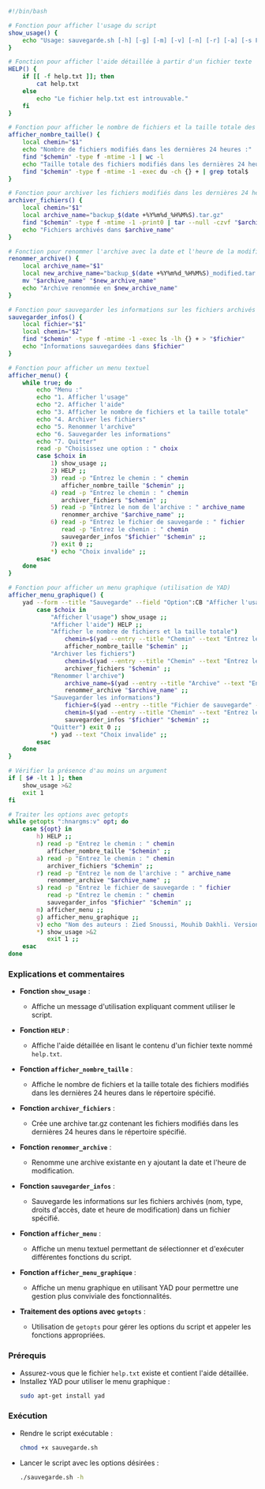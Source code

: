 ```bash
#!/bin/bash

# Fonction pour afficher l'usage du script
show_usage() {
    echo "Usage: sauvegarde.sh [-h] [-g] [-m] [-v] [-n] [-r] [-a] [-s FICHIER] chemin"
}

# Fonction pour afficher l'aide détaillée à partir d'un fichier texte
HELP() {
    if [[ -f help.txt ]]; then
        cat help.txt
    else
        echo "Le fichier help.txt est introuvable."
    fi
}

# Fonction pour afficher le nombre de fichiers et la taille totale des fichiers modifiés dans les dernières 24 heures
afficher_nombre_taille() {
    local chemin="$1"
    echo "Nombre de fichiers modifiés dans les dernières 24 heures :"
    find "$chemin" -type f -mtime -1 | wc -l
    echo "Taille totale des fichiers modifiés dans les dernières 24 heures :"
    find "$chemin" -type f -mtime -1 -exec du -ch {} + | grep total$
}

# Fonction pour archiver les fichiers modifiés dans les dernières 24 heures
archiver_fichiers() {
    local chemin="$1"
    local archive_name="backup_$(date +%Y%m%d_%H%M%S).tar.gz"
    find "$chemin" -type f -mtime -1 -print0 | tar --null -czvf "$archive_name" --files-from -
    echo "Fichiers archivés dans $archive_name"
}

# Fonction pour renommer l'archive avec la date et l'heure de la modification
renommer_archive() {
    local archive_name="$1"
    local new_archive_name="backup_$(date +%Y%m%d_%H%M%S)_modified.tar.gz"
    mv "$archive_name" "$new_archive_name"
    echo "Archive renommée en $new_archive_name"
}

# Fonction pour sauvegarder les informations sur les fichiers archivés
sauvegarder_infos() {
    local fichier="$1"
    local chemin="$2"
    find "$chemin" -type f -mtime -1 -exec ls -lh {} + > "$fichier"
    echo "Informations sauvegardées dans $fichier"
}

# Fonction pour afficher un menu textuel
afficher_menu() {
    while true; do
        echo "Menu :"
        echo "1. Afficher l'usage"
        echo "2. Afficher l'aide"
        echo "3. Afficher le nombre de fichiers et la taille totale"
        echo "4. Archiver les fichiers"
        echo "5. Renommer l'archive"
        echo "6. Sauvegarder les informations"
        echo "7. Quitter"
        read -p "Choisissez une option : " choix
        case $choix in
            1) show_usage ;;
            2) HELP ;;
            3) read -p "Entrez le chemin : " chemin
               afficher_nombre_taille "$chemin" ;;
            4) read -p "Entrez le chemin : " chemin
               archiver_fichiers "$chemin" ;;
            5) read -p "Entrez le nom de l'archive : " archive_name
               renommer_archive "$archive_name" ;;
            6) read -p "Entrez le fichier de sauvegarde : " fichier
               read -p "Entrez le chemin : " chemin
               sauvegarder_infos "$fichier" "$chemin" ;;
            7) exit 0 ;;
            *) echo "Choix invalide" ;;
        esac
    done
}

# Fonction pour afficher un menu graphique (utilisation de YAD)
afficher_menu_graphique() {
    yad --form --title "Sauvegarde" --field "Option":CB "Afficher l'usage!Afficher l'aide!Afficher le nombre de fichiers et la taille totale!Archiver les fichiers!Renommer l'archive!Sauvegarder les informations!Quitter" | while read choix; do
        case $choix in
            "Afficher l'usage") show_usage ;;
            "Afficher l'aide") HELP ;;
            "Afficher le nombre de fichiers et la taille totale")
                chemin=$(yad --entry --title "Chemin" --text "Entrez le chemin :")
                afficher_nombre_taille "$chemin" ;;
            "Archiver les fichiers")
                chemin=$(yad --entry --title "Chemin" --text "Entrez le chemin :")
                archiver_fichiers "$chemin" ;;
            "Renommer l'archive")
                archive_name=$(yad --entry --title "Archive" --text "Entrez le nom de l'archive :")
                renommer_archive "$archive_name" ;;
            "Sauvegarder les informations")
                fichier=$(yad --entry --title "Fichier de sauvegarde" --text "Entrez le fichier de sauvegarde :")
                chemin=$(yad --entry --title "Chemin" --text "Entrez le chemin :")
                sauvegarder_infos "$fichier" "$chemin" ;;
            "Quitter") exit 0 ;;
            *) yad --text "Choix invalide" ;;
        esac
    done
}

# Vérifier la présence d'au moins un argument
if [ $# -lt 1 ]; then
    show_usage >&2
    exit 1
fi

# Traiter les options avec getopts
while getopts ":hnargms:v" opt; do
    case ${opt} in
        h) HELP ;;
        n) read -p "Entrez le chemin : " chemin
           afficher_nombre_taille "$chemin" ;;
        a) read -p "Entrez le chemin : " chemin
           archiver_fichiers "$chemin" ;;
        r) read -p "Entrez le nom de l'archive : " archive_name
           renommer_archive "$archive_name" ;;
        s) read -p "Entrez le fichier de sauvegarde : " fichier
           read -p "Entrez le chemin : " chemin
           sauvegarder_infos "$fichier" "$chemin" ;;
        m) afficher_menu ;;
        g) afficher_menu_graphique ;;
        v) echo "Nom des auteurs : Zied Snoussi, Mouhib Dakhli. Version du code : 1.0" ;;
        *) show_usage >&2
           exit 1 ;;
    esac
done
```

### Explications et commentaires

- **Fonction `show_usage`** :
  - Affiche un message d'utilisation expliquant comment utiliser le script.

- **Fonction `HELP`** :
  - Affiche l'aide détaillée en lisant le contenu d'un fichier texte nommé `help.txt`.

- **Fonction `afficher_nombre_taille`** :
  - Affiche le nombre de fichiers et la taille totale des fichiers modifiés dans les dernières 24 heures dans le répertoire spécifié.

- **Fonction `archiver_fichiers`** :
  - Crée une archive tar.gz contenant les fichiers modifiés dans les dernières 24 heures dans le répertoire spécifié.

- **Fonction `renommer_archive`** :
  - Renomme une archive existante en y ajoutant la date et l'heure de modification.

- **Fonction `sauvegarder_infos`** :
  - Sauvegarde les informations sur les fichiers archivés (nom, type, droits d'accès, date et heure de modification) dans un fichier spécifié.

- **Fonction `afficher_menu`** :
  - Affiche un menu textuel permettant de sélectionner et d'exécuter différentes fonctions du script.

- **Fonction `afficher_menu_graphique`** :
  - Affiche un menu graphique en utilisant YAD pour permettre une gestion plus conviviale des fonctionnalités.

- **Traitement des options avec `getopts`** :
  - Utilisation de `getopts` pour gérer les options du script et appeler les fonctions appropriées.

### Prérequis

- Assurez-vous que le fichier `help.txt` existe et contient l'aide détaillée.
- Installez YAD pour utiliser le menu graphique :
  ```sh
  sudo apt-get install yad
  ```

### Exécution

- Rendre le script exécutable :
  ```sh
  chmod +x sauvegarde.sh
  ```

- Lancer le script avec les options désirées :
  ```sh
  ./sauvegarde.sh -h
  ```